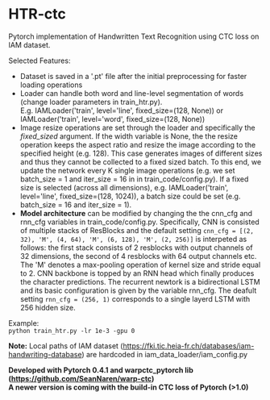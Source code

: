 # HTR-ctc
Pytorch implementation of Handwritten Text Recognition using CTC loss on IAM dataset. 

Selected Features:
* Dataset is saved in a '.pt' file after the initial preprocessing for faster loading operations
* Loader can handle both word and line-level segmentation of words (change loader parameters in train_htr.py). <br>
E.g. IAMLoader('train', level='line', fixed_size=(128, None)) or IAMLoader('train', level='word', fixed_size=(128, None))
* Image resize operations are set through the loader and specifically the *fixed_sized* argument. 
If the width variable is None, the the resize operation keeps the aspect ratio and resize the image according to the specified height (e.g. 128). 
This case generates images of different sizes and thus they cannot be collected to a fixed sized batch. 
To this end, we update the network every K single image operations (e.g. we set batch_size = 1 and iter_size = 16 in in train_code/config.py). 
If a fixed size is selected (across all dimensions), e.g. IAMLoader('train', level='line', fixed_size=(128, 1024)), a batch size could be set (e.g. batch_size = 16 and iter_size = 1).
* **Model architecture** can be modified by changing the the cnn_cfg and rnn_cfg variables in train_code/config.py. 
Specifically, CNN is consisted of multiple stacks of ResBlocks and the default setting `cnn_cfg = [(2, 32), 'M', (4, 64), 'M', (6, 128), 'M', (2, 256)]` is interpeted as follows:
the first stack consists of 2 resblocks with output channels of 32 dimensions, the second of 4 resblocks with 64 output channels etc. 
The 'M' denotes a max-pooling operation of kernel size and stride equal to 2.
CNN backbone is topped by an RNN head which finally produces the character predictions. 
The recurrent newtork is a bidirectional LSTM and its basic configuration is given by the variable rnn_cfg. 
The deafult setting `rnn_cfg = (256, 1)` corresponds to a single layerd LSTM with 256 hidden size. 



Example: <br>
`python train_htr.py -lr 1e-3 -gpu 0`


**Note:** Local paths of IAM dataset (https://fki.tic.heia-fr.ch/databases/iam-handwriting-database) are hardcoded in iam_data_loader/iam_config.py

**Developed with Pytorch 0.4.1 and warpctc_pytorch lib (https://github.com/SeanNaren/warp-ctc) <br> A newer version is coming with the build-in CTC loss of Pytorch (>1.0)** 
